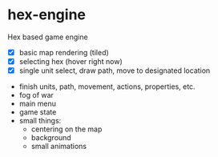 # hex-engine
Hex based game engine

* [x] basic map rendering (tiled)
* [x] selecting hex (hover right now)
* [x] single unit select, draw path, move to designated location
* finish units, path, movement, actions, properties, etc.
* fog of war
* main menu
* game state
* small things:
  * centering on the map
  * background
  * small animations

